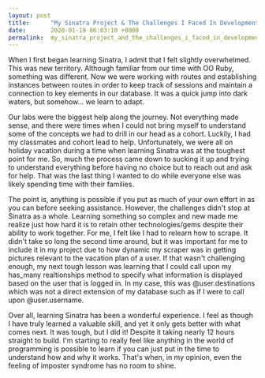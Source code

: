 ```yaml
---
layout: post
title:      "My Sinatra Project & The Challenges I Faced In Development"
date:       2020-01-19 06:03:10 +0000
permalink:  my_sinatra_project_and_the_challenges_i_faced_in_development
---
```



When I first began learning Sinatra, I admit that I felt slightly overwhelmed. This was new territory. Although familiar from our time with OO Ruby, something was different. Now we were working with routes and establishing instances between routes in order to keep track of sessions and maintain a connection to key elements in our database. It was a quick jump into dark waters, but somehow... we learn to adapt.

Our labs were the biggest help along the journey. Not everything made sense, and there were times when I could not bring myself to understand some of the concepts we had to drill in our head as a cohort. Luckily, I had my classmates and cohort lead to help. Unfortunately, we were all on holiday vacation during a time when learning Sinatra was at the toughest point for me. So, much the process came down to sucking it up and trying to understand everything before having no choice but to reach out and ask for help. That was the last thing I wanted to do while everyone else was likely spending time with their families.

The point is, anything is possible if you put as much of your own effort in as you can before seeking assistance. However, the challenges didn't stop at Sinatra as a whole. Learning something so complex and new made me realize just how hard it is to retain other technologies/gems despite their ability to work together. For me, I felt like I had to relearn how to scrape. It didn't take so long the second time around, but it was important for me to include it in my project due to how dynamic my scraper was in getting pictures relevant to the vacation plan of a user. If that wasn't challenging enough, my next tough lesson was learning that I could call upon my has_many realtionships method to specify what information is displayed based on the user that is logged in. In my case, this was @user.destinations which was not a direct extension of my database such as if I were to call upon @user.username. 

Over all, learning Sinatra has been a wonderful experience. I feel as though I have truly learned a valuable skill, and yet it only gets better with what comes next. It was tough, but I did it! Despite it taking nearly 12 hours straight to build. I'm starting to really feel like anything in the world of programming is possible to learn if you can just put in the time to understand how and why it works. That's when, in my opinion, even the feeling of imposter syndrome has no room to shine.
